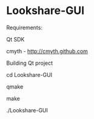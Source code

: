 Lookshare-GUI
=============

Requirements:

Qt SDK

cmyth - http://cmyth.github.com

Building Qt project

cd Lookshare-GUI

qmake

make

./Lookshare-GUI
